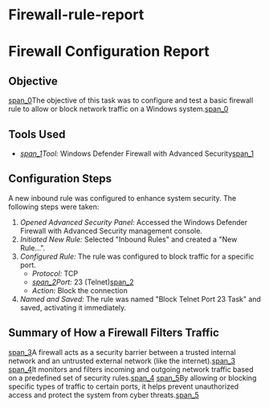 # Firewall-rule-report

# Firewall Configuration Report

## Objective
[span_0](start_span)The objective of this task was to configure and test a basic firewall rule to allow or block network traffic on a Windows system.[span_0](end_span)

## Tools Used
* *[span_1](start_span)Tool:* Windows Defender Firewall with Advanced Security[span_1](end_span)

## Configuration Steps
A new inbound rule was configured to enhance system security. The following steps were taken:

1.  *Opened Advanced Security Panel:* Accessed the Windows Defender Firewall with Advanced Security management console.
2.  *Initiated New Rule:* Selected "Inbound Rules" and created a "New Rule...".
3.  *Configured Rule:* The rule was configured to block traffic for a specific port.
    * *Protocol:* TCP
    * *[span_2](start_span)Port:* 23 (Telnet)[span_2](end_span)
    * *Action:* Block the connection
4.  *Named and Saved:* The rule was named "Block Telnet Port 23 Task" and saved, activating it immediately.

## Summary of How a Firewall Filters Traffic
[span_3](start_span)A firewall acts as a security barrier between a trusted internal network and an untrusted external network (like the internet).[span_3](end_span) [span_4](start_span)It monitors and filters incoming and outgoing network traffic based on a predefined set of security rules.[span_4](end_span) [span_5](start_span)By allowing or blocking specific types of traffic to certain ports, it helps prevent unauthorized access and protect the system from cyber threats.[span_5](end_span)

